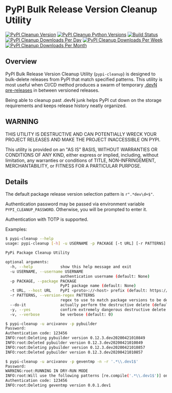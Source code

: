 # PyPI Bulk Release Version Cleanup Utility

[![PyPI Cleanup Version](https://img.shields.io/pypi/v/pypi-cleanup?logo=pypi)](https://pypi.org/project/pypi-cleanup/)
[![PyPI Cleanup Python Versions](https://img.shields.io/pypi/pyversions/pypi-cleanup?logo=pypi)](https://pypi.org/project/pypi-cleanup/)
[![Build Status](https://img.shields.io/github/workflow/status/arcivanov/pypi-cleanup/pypi-cleanup/master)](https://github.com/arcivanov/pypi-cleanup/actions/workflows/pypi-cleanup.yml)
[![PyPI Cleanup Downloads Per Day](https://img.shields.io/pypi/dd/pypi-cleanup?logo=pypi)](https://pypi.org/project/pypi-cleanup/)
[![PyPI Cleanup Downloads Per Week](https://img.shields.io/pypi/dw/pypi-cleanup?logo=pypi)](https://pypi.org/project/pypi-cleanup/)
[![PyPI Cleanup Downloads Per Month](https://img.shields.io/pypi/dm/pypi-cleanup?logo=pypi)](https://pypi.org/project/pypi-cleanup/)

## Overview

PyPI Bulk Release Version Cleanup Utility (`pypi-cleanup`) is designed to bulk-delete releases from PyPI that match
specified patterns.
This utility is most useful when CI/CD method produces a swarm of temporary
[.devN pre-releases](https://www.python.org/dev/peps/pep-0440/#developmental-releases) in between versioned releases.

Being able to cleanup past .devN junk helps PyPI cut down on the storage requirements and keeps release history neatly
organized.

## WARNING

THIS UTILITY IS DESTRUCTIVE AND CAN POTENTIALLY WRECK YOUR PROJECT RELEASES AND MAKE THE PROJECT INACCESSIBLE ON PYPI.

This utility is provided on an "AS IS" BASIS, WITHOUT WARRANTIES OR CONDITIONS OF ANY KIND, either express or
implied, including, without limitation, any warranties or conditions of TITLE, NON-INFRINGEMENT, MERCHANTABILITY,
or FITNESS FOR A PARTICULAR PURPOSE.

## Details

The default package release version selection pattern is `r".*dev\d+$"`.

Authentication password may be passed via environment variable
`PYPI_CLEANUP_PASSWORD`. Otherwise, you will be prompted to enter it.

Authentication with TOTP is supported.

Examples:

```bash
$ pypi-cleanup --help
usage: pypi-cleanup [-h] -u USERNAME -p PACKAGE [-t URL] [-r PATTERNS] [--do-it] [-y] [-v]

PyPi Package Cleanup Utility

optional arguments:
  -h, --help            show this help message and exit
  -u USERNAME, --username USERNAME
                        authentication username (default: None)
  -p PACKAGE, --package PACKAGE
                        PyPI package name (default: None)
  -t URL, --host URL    PyPI <proto>://<host> prefix (default: https://pypi.org/)
  -r PATTERNS, --version-regex PATTERNS
                        regex to use to match package versions to be deleted (default: None)
  --do-it               actually perform the destructive delete (default: False)
  -y, --yes             confirm extremely dangerous destructive delete (default: False)
  -v, --verbose         be verbose (default: 0)
```

```bash
$ pypi-cleanup -u arcivanov -p pybuilder
Password: 
Authentication code: 123456
INFO:root:Deleting pybuilder version 0.12.3.dev20200421010849
INFO:root:Deleted pybuilder version 0.12.3.dev20200421010849
INFO:root:Deleting pybuilder version 0.12.3.dev20200421010857
INFO:root:Deleted pybuilder version 0.12.3.dev20200421010857
```

```bash
$ pypi-cleanup -u arcivanov -p geventmp -n -r '.*\\.dev1$'
Password:
WARNING:root:RUNNING IN DRY-RUN MODE
INFO:root:Will use the following patterns [re.compile('.*\\.dev1$')] on package geventmp
Authentication code: 123456
INFO:root:Deleting geventmp version 0.0.1.dev1
```
